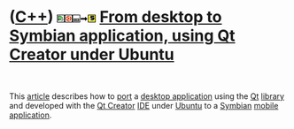 
 

 

 

 

 

([C++](Cpp.md)) ![Qt Creator](PicQtCreator.png)![Ubuntu](PicUbuntu.png)![Desktop](PicDesktop.png)![to](PicTo.png)![Symbian](PicSymbian.png) [From desktop to Symbian application, using Qt Creator under Ubuntu](CppFromQtCreatorUbuntuDesktopToSymbian.md)
=============================================================================================================================================================================================================================================================

 

This [article](CppArticle.md) describes how to [port](CppPort.md) a
[desktop application](CppDesktopApplication.md) using the
[Qt](CppQt.md) [library](CppLibrary.md) and developed with the [Qt
Creator](CppQtCreator.md) [IDE](CppIde.md) under
[Ubuntu](CppUbuntu.md) to a [Symbian](CppSymbian.md) [mobile
application](CppMobileApplication.md).

 

 

 

 

 

 

